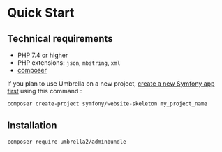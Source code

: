 # Quick Start

## Technical requirements
- PHP 7.4 or higher
- PHP extensions: `json`, `mbstring`, `xml`
- [composer][get-composer]

If you plan to use Umbrella on a new project, [create a new Symfony app first][new-sf-app] using this command : 

```bash
composer create-project symfony/website-skeleton my_project_name
```

## Installation
```bash
composer require umbrella2/adminbundle
```

[get-composer]: https://getcomposer.org/
[new-sf-app]: https://symfony.com/doc/current/setup.html#creating-symfony-applications
